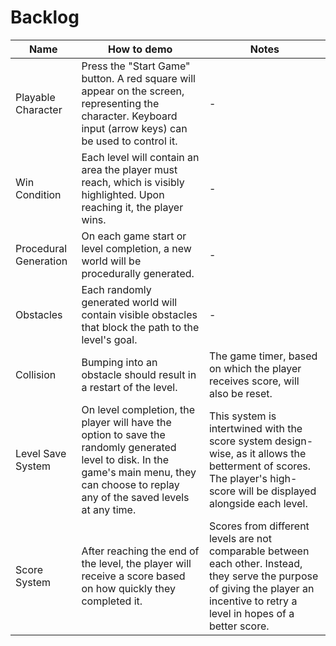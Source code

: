 # Backlog

| Name | How to demo | Notes |
| ---- | --- | --- |
| Playable Character | Press the "Start Game" button. A red square will appear on the screen, representing the character. Keyboard input (arrow keys) can be used to control it. | - | 
| Win Condition | Each level will contain an area the player must reach, which is visibly highlighted. Upon reaching it, the player wins. | - |
| Procedural Generation | On each game start or level completion, a new world will be procedurally generated. | - |
| Obstacles | Each randomly generated world will contain visible obstacles that block the path to the level's goal. | - |
| Collision | Bumping into an obstacle should result in a restart of the level. | The game timer, based on which the player receives score, will also be reset. |
| Level Save System | On level completion, the player will have the option to save the randomly generated level to disk. In the game's main menu, they can choose to replay any of the saved levels at any time. | This system is intertwined with the score system design-wise, as it allows the betterment of scores. The player's high-score will be displayed alongside each level. |
| Score System | After reaching the end of the level, the player will receive a score based on how quickly they completed it. | Scores from different levels are not comparable between each other. Instead, they serve the purpose of giving the player an incentive to retry a level in hopes of a better score. |

